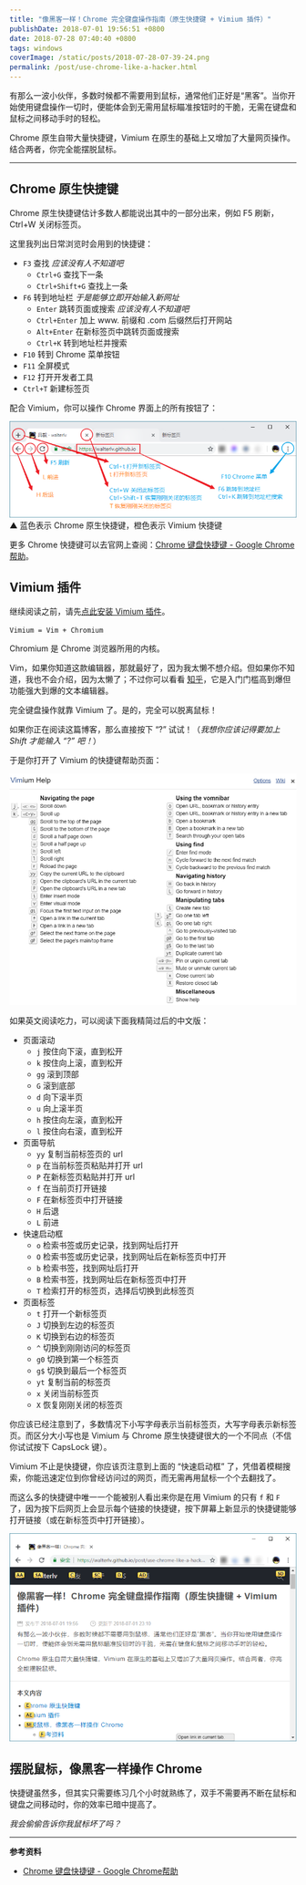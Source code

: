 ```yaml
---
title: "像黑客一样！Chrome 完全键盘操作指南（原生快捷键 + Vimium 插件）"
publishDate: 2018-07-01 19:56:51 +0800
date: 2018-07-28 07:40:40 +0800
tags: windows
coverImage: /static/posts/2018-07-28-07-39-24.png
permalink: /post/use-chrome-like-a-hacker.html
---
```


有那么一波小伙伴，多数时候都不需要用到鼠标，通常他们正好是“黑客”。当你开始使用键盘操作一切时，便能体会到无需用鼠标瞄准按钮时的干脆，无需在键盘和鼠标之间移动手时的轻松。

Chrome 原生自带大量快捷键，Vimium 在原生的基础上又增加了大量网页操作。结合两者，你完全能摆脱鼠标。

---

<div id="toc"></div>

## Chrome 原生快捷键

Chrome 原生快捷键估计多数人都能说出其中的一部分出来，例如 F5 刷新，Ctrl+W 关闭标签页。

这里我列出日常浏览时会用到的快捷键：

+ `F3` 查找 *应该没有人不知道吧*
    - `Ctrl+G` 查找下一条
    - `Ctrl+Shift+G` 查找上一条
+ `F6` 转到地址栏 *于是能够立即开始输入新网址*
    - `Enter` 跳转页面或搜索 *应该没有人不知道吧*
    - `Ctrl+Enter` 加上 www. 前缀和 .com 后缀然后打开网站
    - `Alt+Enter` 在新标签页中跳转页面或搜索
    - `Ctrl+K` 转到地址栏并搜索
+ `F10` 转到 Chrome 菜单按钮
+ `F11` 全屏模式
+ `F12` 打开开发者工具
+ `Ctrl+T` 新建标签页

配合 Vimium，你可以操作 Chrome 界面上的所有按钮了：

![看得见的快捷键](/static/posts/2018-07-28-07-39-24.png)  
▲ 蓝色表示 Chrome 原生快捷键，橙色表示 Vimium 快捷键

更多 Chrome 快捷键可以去官网上查阅：[Chrome 键盘快捷键 - Google Chrome帮助](https://support.google.com/chrome/answer/157179?hl=zh-Hans)。

## Vimium 插件

继续阅读之前，请先[点此安装 Vimium 插件](https://chrome.google.com/webstore/detail/vimium/dbepggeogbaibhgnhhndojpepiihcmeb?hl=zh-CN)。

`Vimium = Vim + Chromium`

Chromium 是 Chrome 浏览器所用的内核。

Vim，如果你知道这款编辑器，那就最好了，因为我太懒不想介绍。但如果你不知道，我也不会介绍，因为太懒了；不过你可以看看 [知乎](https://www.zhihu.com/topic/19570193/hot)，它是入门门槛高到爆但功能强大到爆的文本编辑器。

完全键盘操作就靠 Vimium 了。是的，完全可以脱离鼠标！

如果你正在阅读这篇博客，那么直接按下 “?” 试试！（*我想你应该记得要加上 Shift 才能输入 “?” 吧！*）

于是你打开了 Vimium 的快捷键帮助页面：

![按下 ? 可以打开 Vimium 的帮助页面](/static/posts/2018-07-01-19-24-34.png)

如果英文阅读吃力，可以阅读下面我精简过后的中文版：

+ 页面滚动
    - `j` 按住向下滚，直到松开
    - `k` 按住向上滚，直到松开
    - `gg` 滚到顶部
    - `G` 滚到底部
    - `d` 向下滚半页
    - `u` 向上滚半页
    - `h` 按住向左滚，直到松开
    - `l` 按住向右滚，直到松开
+ 页面导航
    - `yy` 复制当前标签页的 url
    - `p` 在当前标签页粘贴并打开 url
    - `P` 在新标签页粘贴并打开 url
    - `f` 在当前页打开链接
    - `F` 在新标签页中打开链接
    - `H` 后退
    - `L` 前进
+ 快速启动框
    - `o` 检索书签或历史记录，找到网址后打开
    - `O` 检索书签或历史记录，找到网址后在新标签页中打开
    - `b` 检索书签，找到网址后打开
    - `B` 检索书签，找到网址后在新标签页中打开
    - `T` 检索打开的标签页，选择后切换到此标签页
+ 页面标签
    - `t` 打开一个新标签页
    - `J` 切换到左边的标签页
    - `K` 切换到右边的标签页
    - `^` 切换到刚刚访问的标签页
    - `g0` 切换到第一个标签页
    - `g$` 切换到最后一个标签页
    - `yt` 复制当前的标签页
    - `x` 关闭当前标签页
    - `X` 恢复刚刚关闭的标签页

你应该已经注意到了，多数情况下小写字母表示当前标签页，大写字母表示新标签页。而区分大小写也是 Vimium 与 Chrome 原生快捷键很大的一个不同点（不信你试试按下 CapsLock 键）。

Vimium 不止是快捷键，你应该页注意到上面的 “快速启动框” 了，凭借着模糊搜索，你能迅速定位到你曾经访问过的网页，而无需再用鼠标一个个去翻找了。

而这么多的快捷键中唯一一个能被别人看出来你是在用 Vimium 的只有 `f` 和 `F` 了，因为按下后网页上会显示每个链接的快捷键，按下屏幕上新显示的快捷键能够打开链接（或在新标签页中打开链接）。

![按下 F 后准备跳转页面](/static/posts/2018-07-28-07-40-20.png)

## 摆脱鼠标，像黑客一样操作 Chrome

快捷键虽然多，但其实只需要练习几个小时就熟练了，双手不需要再不断在鼠标和键盘之间移动时，你的效率已暗中提高了。

*我会偷偷告诉你我鼠标坏了吗？*

---

**参考资料**

- [Chrome 键盘快捷键 - Google Chrome帮助](https://support.google.com/chrome/answer/157179?hl=zh-Hans)


